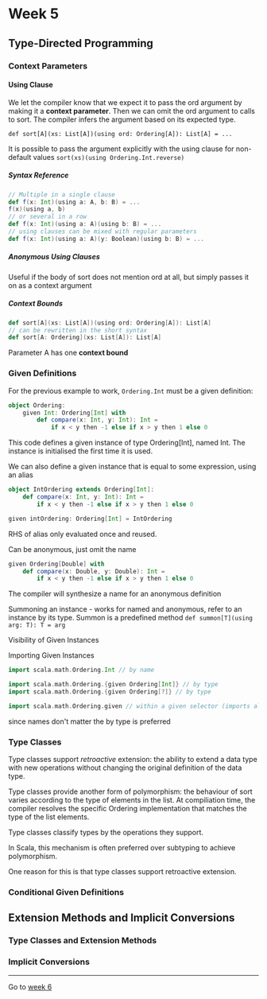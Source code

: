 # Week 5

## Type-Directed Programming
### Context Parameters
#### Using Clause

We let the compiler know that we expect it to pass the ord argument by making it a **context parameter**. Then we can omit the ord argument to calls to sort. The compiler infers the argument based on its expected type.

`def sort[A](xs: List[A])(using ord: Ordering[A]): List[A] = ...`

It is possible to pass the argument explicitly with the using clause for non-default values
`sort(xs)(using Ordering.Int.reverse)`

##### Syntax Reference

```scala
// Multiple in a single clause
def f(x: Int)(using a: A, b: B) = ...
f(x)(using a, b)
// or several in a row
def f(x: Int)(using a: A)(using b: B) = ...
// using clauses can be mixed with regular parameters
def f(x: Int)(using a: A)(y: Boolean)(using b: B) = ...
```
##### Anonymous Using Clauses
Useful if the body of sort does not mention ord at all, but simply passes it on as a context argument

##### Context Bounds
```scala
def sort[A](xs: List[A])(using ord: Ordering[A]): List[A]
// can be rewritten in the short syntax
def sort[A: Ordering](xs: List[A]): List[A]
```
Parameter A has one **context bound**

### Given Definitions
For the previous example to work, `Ordering.Int` must be a given definition:
```scala
object Ordering:
    given Int: Ordering[Int] with
        def compare(x: Int, y: Int): Int =
            if x < y then -1 else if x > y then 1 else 0
```
This code defines a given instance of type Ordering[Int], named Int. The instance is initialised the first time it is used.

We can also define a given instance that is equal to some expression, using an alias

```scala
object IntOrdering extends Ordering[Int]:
    def compare(x: Int, y: Int): Int =
        if x < y then -1 else if x > y then 1 else 0

given intOrdering: Ordering[Int] = IntOrdering
```
RHS of alias only evaluated once and reused.

Can be anonymous, just omit the name
```scala
given Ordering[Double] with
    def compare(x: Double, y: Double): Int =
        if x < y then -1 else if x > y then 1 else 0
```
The compiler will synthesize a name for an anonymous definition

Summoning an instance - works for named and anonymous, refer to an instance by its type. Summon is a predefined method `def summon[T](using arg: T): T = arg`

Visibility of Given Instances

Importing Given Instances
```scala
import scala.math.Ordering.Int // by name

import scala.math.Ordering.{given Ordering[Int]} // by type
import scala.math.Ordering.{given Ordering[?]} // by type

import scala.math.Ordering.given // within a given selector (imports all given instances of a path)
```
since names don't matter the by type is preferred


### Type Classes
Type classes support *retroactive* extension: the ability to extend a data type with new operations without changing the original definition of the data type.

Type classes provide another form of polymorphism: the behaviour of sort varies according to the type of elements in the list.
At compiliation time, the compiler resolves the specific Ordering implementation that matches the type of the list elements.

Type classes classify types by the operations they support.

In Scala, this mechanism is often preferred over subtyping to achieve polymorphism.

One reason for this is that type classes support retroactive extension.

### Conditional Given Definitions

## Extension Methods and Implicit Conversions

### Type Classes and Extension Methods



### Implicit Conversions


---
Go to [week 6](Week6.md)